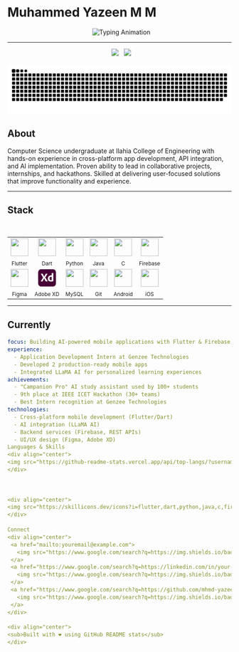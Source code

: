 # Muhammed Yazeen M M

<div align="center">
  <img src="https://readme-typing-svg.herokuapp.com?font=JetBrains+Mono&weight=300&size=24&duration=2500&pause=800&color=6366F1&center=true&vCenter=true&width=500&height=60&lines=Full+Stack+Developer;AI+%26+ML+Enthusiast;UI%2FUX+Designer" alt="Typing Animation" />
</div>

---

<div align="center">
  <img width="48%" src="https://github-readme-stats.vercel.app/api?username=mhmd-yazeen&show_icons=true&theme=github_dark&hide_border=true&bg_color=0d1117&title_color=6366f1&icon_color=f59e0b&text_color=e5e7eb&count_private=true&include_all_commits=true" />
  <img width="48%" src="https://github-readme-streak-stats.herokuapp.com/?user=mhmd-yazeen&theme=github-dark-blue&hide_border=true&background=0D1117&stroke=6366F1&ring=F59E0B&fire=F59E0B&currStreakLabel=E5E7EB" />
</div>

<div align="center">
  <img src="https://raw.githubusercontent.com/platane/snk/output/github-contribution-grid-snake-dark.svg" alt="GitHub Contribution Snake Animation" />
</div>

## About

Computer Science undergraduate at Ilahia College of Engineering with hands-on experience in cross-platform app development, API integration, and AI implementation. Proven ability to lead in collaborative projects, internships, and hackathons. Skilled at delivering user-focused solutions that improve functionality and experience.

---

## Stack

<div align="center">
  <table>
    <tr>
      <td align="center"><img src="https://cdn.jsdelivr.net/gh/devicons/devicon/icons/flutter/flutter-original.svg" width="40" height="40"/><br><sub>Flutter</sub></td>
      <td align="center"><img src="https://cdn.jsdelivr.net/gh/devicons/devicon/icons/dart/dart-original.svg" width="40" height="40"/><br><sub>Dart</sub></td>
      <td align="center"><img src="https://cdn.jsdelivr.net/gh/devicons/devicon/icons/python/python-original.svg" width="40" height="40"/><br><sub>Python</sub></td>
      <td align="center"><img src="https://cdn.jsdelivr.net/gh/devicons/devicon/icons/java/java-original.svg" width="40" height="40"/><br><sub>Java</sub></td>
      <td align="center"><img src="https://cdn.jsdelivr.net/gh/devicons/devicon/icons/c/c-original.svg" width="40" height="40"/><br><sub>C</sub></td>
      <td align="center"><img src="https://cdn.jsdelivr.net/gh/devicons/devicon/icons/firebase/firebase-plain.svg" width="40" height="40"/><br><sub>Firebase</sub></td>
    </tr>
    <tr>
      <td align="center"><img src="https://cdn.jsdelivr.net/gh/devicons/devicon/icons/figma/figma-original.svg" width="40" height="40"/><br><sub>Figma</sub></td>
      <td align="center"><img src="https://raw.githubusercontent.com/devicons/devicon/master/icons/xd/xd-plain.svg" width="40" height="40"/><br><sub>Adobe XD</sub></td>
      <td align="center"><img src="https://cdn.jsdelivr.net/gh/devicons/devicon/icons/mysql/mysql-original.svg" width="40" height="40"/><br><sub>MySQL</sub></td>
      <td align="center"><img src="https://cdn.jsdelivr.net/gh/devicons/devicon/icons/git/git-original.svg" width="40" height="40"/><br><sub>Git</sub></td>
      <td align="center"><img src="https://cdn.jsdelivr.net/gh/devicons/devicon/icons/android/android-original.svg" width="40" height="40"/><br><sub>Android</sub></td>
      <td align="center"><img src="https://cdn.jsdelivr.net/gh/devicons/devicon/icons/apple/apple-original.svg" width="40" height="40"/><br><sub>iOS</sub></td>
    </tr>
  </table>
</div>

---

## Currently

```yaml
focus: Building AI-powered mobile applications with Flutter & Firebase
experience:
  - Application Development Intern at Genzee Technologies
  - Developed 2 production-ready mobile apps
  - Integrated LLaMA AI for personalized learning experiences
achievements:
  - "Campanion Pro" AI study assistant used by 100+ students
  - 9th place at IEEE ICET Hackathon (30+ teams)
  - Best Intern recognition at Genzee Technologies
technologies:
  - Cross-platform mobile development (Flutter/Dart)
  - AI integration (LLaMA AI)
  - Backend services (Firebase, REST APIs)
  - UI/UX design (Figma, Adobe XD)
Languages & Skills
<div align="center">
<img src="https://github-readme-stats.vercel.app/api/top-langs/?username=mhmd-yazeen&layout=compact&theme=github_dark&hide_border=true&bg_color=0d1117&title_color=6366f1&text_color=e5e7eb&card_width=500&langs_count=8&exclude_repo=mhmd-yazeen" />
</div>



<div align="center">
<img src="https://skillicons.dev/icons?i=flutter,dart,python,java,c,firebase,figma,adobexd,mysql,git,androidstudio,vscode&theme=dark" />
</div>

Connect
<div align="center">
 <a href="mailto:youremail@example.com">
   <img src="https://www.google.com/search?q=https://img.shields.io/badge/Email-D14836%3Fstyle%3Dfor-the-badge%26logo%3Dgmail%26logoColor%3Dwhite" alt="Email">
 </a>
 <a href="https://www.google.com/search?q=https://linkedin.com/in/your-linkedin-profile">
   <img src="https://www.google.com/search?q=https://img.shields.io/badge/LinkedIn-0077B5%3Fstyle%3Dfor-the-badge%26logo%3Dlinkedin%26logoColor%3Dwhite" alt="LinkedIn">
 </a>
 <a href="https://www.google.com/search?q=https://github.com/mhmd-yazeen">
   <img src="https://www.google.com/search?q=https://img.shields.io/badge/GitHub-181717%3Fstyle%3Dfor-the-badge%26logo%3Dgithub%26logoColor%3Dwhite" alt="GitHub">
 </a>
</div>

<div align="center">
<sub>Built with ❤️ using GitHub README stats</sub>
</div>
